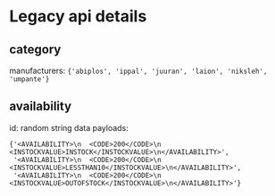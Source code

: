 # Legacy api details
## category
manufacturers: ``{'abiplos', 'ippal', 'juuran', 'laion', 'niksleh', 'umpante'}``

## availability
id: random string
data payloads: 
```
{'<AVAILABILITY>\n  <CODE>200</CODE>\n  <INSTOCKVALUE>INSTOCK</INSTOCKVALUE>\n</AVAILABILITY>',
 '<AVAILABILITY>\n  <CODE>200</CODE>\n  <INSTOCKVALUE>LESSTHAN10</INSTOCKVALUE>\n</AVAILABILITY>',
 '<AVAILABILITY>\n  <CODE>200</CODE>\n  <INSTOCKVALUE>OUTOFSTOCK</INSTOCKVALUE>\n</AVAILABILITY>'}
 ```